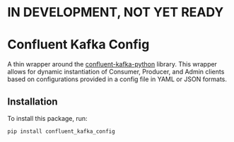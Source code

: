 # IN DEVELOPMENT, NOT YET READY

# Confluent Kafka Config

A thin wrapper around the [confluent-kafka-python](https://github.com/confluentinc/confluent-kafka-python) library. This wrapper allows for dynamic instantiation of Consumer, Producer, and Admin clients based on configurations provided in a config file in YAML or JSON formats.

## Installation

To install this package, run:

```bash
pip install confluent_kafka_config
```




